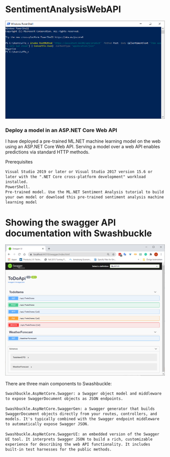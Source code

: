 # SentimentAnalysisWebAPI

![predict from command line](https://github.com/ulfsv/SentimentAnalysisWebAPI/blob/master/predict.png)
### Deploy a model in an ASP.NET Core Web API
I have deployed a pre-trained ML.NET machine learning model on the web using an ASP.NET Core Web API. 
Serving a model over a web API enables predictions via standard HTTP methods.

Prerequisites

    Visual Studio 2019 or later or Visual Studio 2017 version 15.6 or later with the ".NET Core cross-platform development" workload installed.
    PowerShell.
    Pre-trained model. Use the ML.NET Sentiment Analysis tutorial to build your own model or download this pre-trained sentiment analysis machine learning model

# Showing the swagger API documentation with Swashbuckle
![predict from command line](https://github.com/ulfsv/SentimentAnalysisWebAPI/blob/master/2020-12-17swagger.png)

There are three main components to Swashbuckle:

    Swashbuckle.AspNetCore.Swagger: a Swagger object model and middleware to expose SwaggerDocument objects as JSON endpoints.

    Swashbuckle.AspNetCore.SwaggerGen: a Swagger generator that builds SwaggerDocument objects directly from your routes, controllers, and models. It's typically combined with the Swagger endpoint middleware to automatically expose Swagger JSON.

    Swashbuckle.AspNetCore.SwaggerUI: an embedded version of the Swagger UI tool. It interprets Swagger JSON to build a rich, customizable experience for describing the web API functionality. It includes built-in test harnesses for the public methods.



